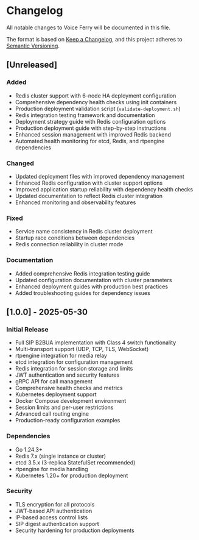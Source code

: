 # Changelog

All notable changes to Voice Ferry will be documented in this file.

The format is based on [Keep a Changelog](https://keepachangelog.com/en/1.0.0/),
and this project adheres to [Semantic Versioning](https://semver.org/spec/v2.0.0.html).

## [Unreleased]

### Added
- Redis cluster support with 6-node HA deployment configuration
- Comprehensive dependency health checks using init containers
- Production deployment validation script (`validate-deployment.sh`)
- Redis integration testing framework and documentation
- Deployment strategy guide with Redis configuration options
- Production deployment guide with step-by-step instructions
- Enhanced session management with improved Redis backend
- Automated health monitoring for etcd, Redis, and rtpengine dependencies

### Changed
- Updated deployment files with improved dependency management
- Enhanced Redis configuration with cluster support options
- Improved application startup reliability with dependency health checks
- Updated documentation to reflect Redis cluster integration
- Enhanced monitoring and observability features

### Fixed
- Service name consistency in Redis cluster deployment
- Startup race conditions between dependencies
- Redis connection reliability in cluster mode

### Documentation
- Added comprehensive Redis integration testing guide
- Updated configuration documentation with cluster parameters
- Enhanced deployment guides with production best practices
- Added troubleshooting guides for dependency issues

## [1.0.0] - 2025-05-30

### Initial Release
- Full SIP B2BUA implementation with Class 4 switch functionality
- Multi-transport support (UDP, TCP, TLS, WebSocket)
- rtpengine integration for media relay
- etcd integration for configuration management
- Redis integration for session storage and limits
- JWT authentication and security features
- gRPC API for call management
- Comprehensive health checks and metrics
- Kubernetes deployment support
- Docker Compose development environment
- Session limits and per-user restrictions
- Advanced call routing engine
- Production-ready configuration examples

### Dependencies
- Go 1.24.3+
- Redis 7.x (single instance or cluster)
- etcd 3.5.x (3-replica StatefulSet recommended)
- rtpengine for media handling
- Kubernetes 1.20+ for production deployment

### Security
- TLS encryption for all protocols
- JWT-based API authentication
- IP-based access control lists
- SIP digest authentication support
- Security hardening for production deployments
